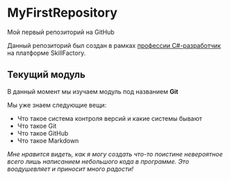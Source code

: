 # MyFirstRepository
Мой первый репозиторий на GitHub

Данный репозиторий был создан в рамках [профессии C#-разработчик](https://skillfactory.ru/csharp) на платформе SkillFactory.

## Текущий модуль
В данный момент мы изучаем модуль под названием **Git**

Мы уже знаем следующие вещи:
* Что такое система контроля версий и какие системы бывают
* Что такое Git
* Что такое GitHub
* Что такое Markdown

_Мне нравится видеть, как я могу создать что-то поистине невероятное всего лишь написанием небольшого кода в программе. Это воодушевляет и приносит много радости!_

